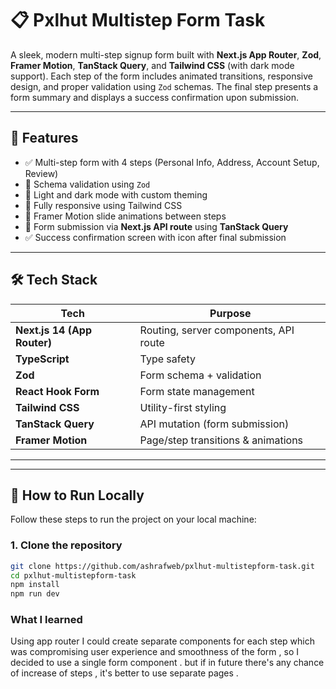 # 📋 Pxlhut Multistep Form Task

A sleek, modern multi-step signup form built with **Next.js App Router**, **Zod**, **Framer Motion**, **TanStack Query**, and **Tailwind CSS** (with dark mode support). Each step of the form includes animated transitions, responsive design, and proper validation using `Zod` schemas. The final step presents a form summary and displays a success confirmation upon submission.

---

## 🚀 Features

- ✅ Multi-step form with 4 steps (Personal Info, Address, Account Setup, Review)
- 🎯 Schema validation using `Zod`
- 🌙 Light and dark mode with custom theming
- 💅 Fully responsive using Tailwind CSS
- 🔄 Framer Motion slide animations between steps
- 🔧 Form submission via **Next.js API route** using **TanStack Query**
- ✅ Success confirmation screen with icon after final submission

---

## 🛠️ Tech Stack

| Tech                        | Purpose                               |
| --------------------------- | ------------------------------------- |
| **Next.js 14 (App Router)** | Routing, server components, API route |
| **TypeScript**              | Type safety                           |
| **Zod**                     | Form schema + validation              |
| **React Hook Form**         | Form state management                 |
| **Tailwind CSS**            | Utility-first styling                 |
| **TanStack Query**          | API mutation (form submission)        |
| **Framer Motion**           | Page/step transitions & animations    |

---

---

## 🧪 How to Run Locally

Follow these steps to run the project on your local machine:

### 1. Clone the repository

```bash
git clone https://github.com/ashrafweb/pxlhut-multistepform-task.git
cd pxlhut-multistepform-task
npm install
npm run dev
```

### What I learned

Using app router I could create separate components for each step which was compromising user experience and smoothness of the form , so I decided to use a single form component . but if in future there's any chance of increase of steps , it's better to use separate pages .
